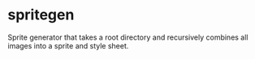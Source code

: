 spritegen
=========

Sprite generator that takes a root directory and recursively combines all images into a sprite and style sheet.